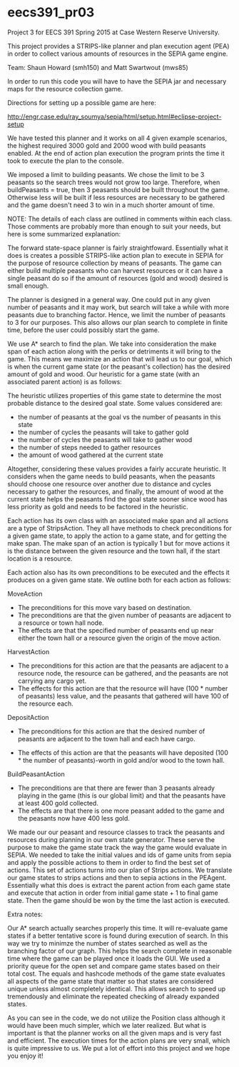 # eecs391_pr03

Project 3 for EECS 391 Spring 2015 at Case Western Reserve University.

This project provides a STRIPS-like planner and plan execution agent (PEA) in order to collect various
amounts of resources in the SEPIA game engine.

Team: Shaun Howard (smh150) and Matt Swartwout (mws85)

In order to run this code you will have to have the SEPIA jar and necessary maps for the resource collection game.

Directions for setting up a possible game are here:

http://engr.case.edu/ray_soumya/sepia/html/setup.html#eclipse-project-setup

We have tested this planner and it works on all 4 given example scenarios, the highest required 3000 gold and 2000 wood with build peasants enabled.
At the end of action plan execution the program prints the time it took to execute the plan
to the console.

We imposed a limit to building peasants. We chose the limit to be 3 peasants so the
search trees would not grow too large. Therefore, when buildPeasants = true, then 3 peasants should be built throughout the game. Otherwise less will be built if less resources are necessary to be gathered and the game doesn't need 3 to win in a much shorter amount of time.

NOTE: The details of each class are outlined in comments within each class.
Those comments are probably more than enough to suit your needs, but here is some
summarized explanation:

The forward state-space planner is fairly straightfoward. Essentially what it does
is creates a possible STRIPS-like action plan to execute in SEPIA for the purpose of
resource collection by means of peasants. The game can either build multiple peasants who can harvest resources or it can have a single peasant do so if the
amount of resources (gold and wood) desired is small enough. 

The planner is designed in a general way. One could put in any given number of peasants and it may work, but search will take a while with more peasants due
to branching factor. Hence, we limit the number of peasants to 3 for our purposes.
This also allows our plan search to complete in finite time, before the user could possibly start the game.

We use A* search to find the plan. We take into consideration the make span of each
action along with the perks or detriments it will bring to the game. This means we
maximize an action that will lead us to our goal, which is when the current game state (or the peasant's collection) has the desired amount of gold and wood. Our heuristic for a game state (with an associated parent action) is as follows:

The heuristic utilizes properties of this game state to determine the most probable distance to the desired goal state. Some values considered are:
	 
* the number of peasants at the goal vs the number of peasants in this state
* the number of cycles the peasants will take to gather gold
* the number of cycles the peasants will take to gather wood
* the number of steps needed to gather resources
* the amount of wood gathered at the current state

Altogether, considering these values provides a fairly accurate heuristic.
It considers when the game needs to build peasants, when the peasants
should choose one resource over another due to distance and cycles necessary
to gather the resources, and finally, the amount of wood at the current state 
helps the peasants find the goal state sooner since wood has less priority as 
gold and needs to be factored in the heuristic.

Each action has its own class with an associated make span and all actions are a type of StripsAction. They all have methods to check preconditions for a given
game state, to apply the action to a game state, and for getting the make span. The
make span of an action is typically 1 but for move actions it is the distance between the given resource and the town hall, if the start location is a resource.

Each action also has its own preconditions to be executed and the effects it produces on a given game state. We outline both for each action as follows:

MoveAction
* The preconditions for this move vary based on destination.
* The preconditions are that the given number of peasants are adjacent to a resource or town hall node. 
* The effects are that the specified number of peasants end up near either the town hall or a resource given the origin of the move action.

HarvestAction

* The preconditions for this action are that the peasants are adjacent to a resource node, the resource can be gathered, and the peasants are not carrying any cargo yet.
* The effects for this action are that the resource will have (100 * number of peasants) less value, and the peasants that gathered will have 100 of the resource each.

DepositAction

* The preconditions for this action are that the desired number of peasants are adjacent to the town hall and each have cargo.
 
* The effects of this action are that the peasants will have deposited (100 * the number of peasants)-worth in gold and/or wood to the town hall.

BuildPeasantAction

* The preconditions are that there are fewer than 3 peasants already playing in the game (this is our global limit) and that the peasants have at least 400 gold collected.
* The effects are that there is one more peasant added to the game and the peasants now have 400 less gold.

We made our our peasant and resource classes to track the peasants and resources during planning in our own state generator. These serve the purpose to make the game state track the way the game would evaluate in SEPIA. We needed to take the initial values and ids of game units from sepia and apply the possible actions to them in order to find the best set of actions. This set of actions turns into our plan of Strips actions. We translate our game states to strips actions and then to sepia actions in the PEAgent. Essentially what this does is extract the parent action from each game state and execute that action in order from initial game state + 1 to final game state. Then the game should be won by the time the last action is executed. 

Extra notes:

Our A* search actually searches properly this time. It will re-evaluate game states if a better tentative score is found during execution of search.
In this way we try to minimze the number of states searched as well as the branching factor of our graph. This helps the search complete in reasonable time
where the game can be played once it loads the GUI. We used a priority queue for the open set and compare game states based on their total cost.
The equals and hashcode methods of the game state evaluates all aspects of the game state that matter so that states are considered unique unless almost completely identical. This allows search to speed up tremendously and eliminate the repeated checking of already expanded states.

As you can see in the code, we do not utilize the Position class although it would have been much simpler, which we later realized. But what is important is that the
planner works on all the given maps and is very fast and efficient. The execution times for the action plans are very small, which is quite impressive to us. We put a lot of effort into this project and we hope you enjoy it! 
